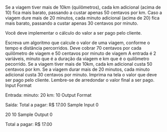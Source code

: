 Se a viagem tiver mais de 10km (quilômetros), cada km adicional (acima de 10) fica mais barato, passando a custar apenas 50 centavos por km. Caso a viagem dure mais de 20 minutos, cada minuto adicional (acima de 20) fica mais barato, passando a custar apenas 30 centavos por minuto.

Você deve implementar o cálculo do valor a ser pago pelo cliente.

Escreva um algoritmo que calcule o valor de uma viagem, conforme o tempo e distância percorridos.
Deve cobrar 70 centavos por cada quilômetro de viagem e 50 centavos por minuto de viagem
A entrada é 2 variáveis, minuto que é a duração da viagem e km que é o quilômetro pecorrido.
Se a viagem tiver mais de 10km, cada km adicional custa 50 centavos por km.
Se a viagem durar mais de 20 minutos, cada minuto adicional custa 30 centavos por minuto.
Imprima na tela o valor que deve ser pago pelo cliente.
Lembre-se de arredondar o valor final a ser pago.
Input Format

Entrada:
	minuto: 20
	km:  10
Output Format

Saída:
   Total a pagar: R$ 17.00
Sample Input 0

20 10
Sample Output 0

Total a pagar: R$ 17.00